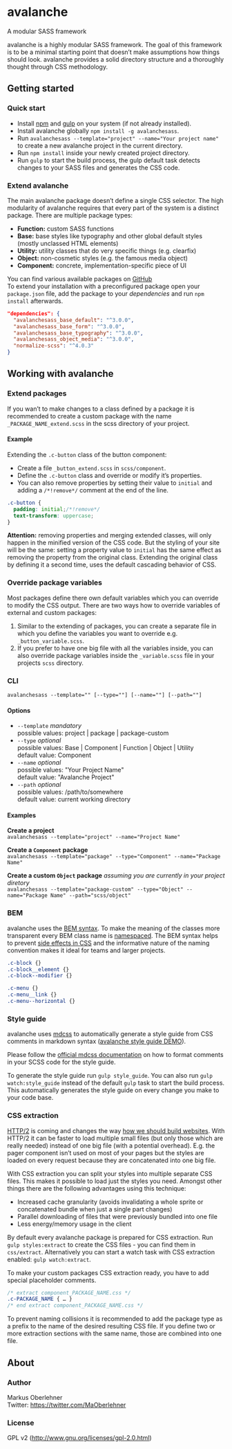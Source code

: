 # avalanche
A modular SASS framework

avalanche is a highly modular SASS framework. The goal of this framework is to
be a minimal starting point that doesn’t make assumptions how things should
look. avalanche provides a solid directory structure and a thoroughly thought
through CSS methodology.

## Getting started
### Quick start
- Install [npm](https://docs.npmjs.com/getting-started/installing-node) and
[gulp](https://github.com/gulpjs/gulp/blob/master/docs/getting-started.md) on
your system (if not already installed).
- Install avalanche globally `npm install -g avalanchesass`.
- Run `avalanchesass --template="project" --name="Your project name"` to create
a new avalanche project in the current directory.
- Run `npm install` inside your newly created project directory.
- Run `gulp` to start the build process, the gulp default task detects changes
to your SASS files and generates the CSS code.

### Extend avalanche
The main avalanche package doesn’t define a single CSS selector. The high
modularity of avalanche requires that every part of the system is a distinct
package. There are multiple package types:

- **Function:** custom SASS functions
- **Base:** base styles like typography and other global default styles (mostly
unclassed HTML elements)
- **Utility:** utility classes that do very specific things (e.g. clearfix)
- **Object:** non-cosmetic styles (e.g. the famous media object)
- **Component:** concrete, implementation-specific piece of UI

You can find various available packages on
[GitHub](https://github.com/avalanchesass)  
To extend your installation with a preconfigured package open your
`package.json` file, add the package to your *dependencies* and run
`npm install` afterwards.

```json
"dependencies": {
  "avalanchesass_base_default": "^3.0.0",
  "avalanchesass_base_form": "^3.0.0",
  "avalanchesass_base_typography": "^3.0.0",
  "avalanchesass_object_media": "^3.0.0",
  "normalize-scss": "^4.0.3"
}
```

## Working with avalanche
### Extend packages
If you wan’t to make changes to a class defined by a package it is recommended
to create a custom package with the name `_PACKAGE_NAME_extend.scss` in the scss
directory of your project.

#### Example
Extending the `.c-button` class of the button component:

- Create a file `_button_extend.scss` in `scss/component`.
- Define the `.c-button` class and override or modify it’s properties.
- You can also remove properties by setting their value to `initial` and adding
a `/*!remove*/` comment at the end of the line.

```scss
.c-button {
  padding: initial;/*!remove*/
  text-transform: uppercase;
}
```

**Attention:** removing properties and merging extended classes, will only
happen in the minified version of the CSS code. But the styling of your site
will be the same: setting a property value to `initial` has the same effect as
removing the property from the original class. Extending the original class by
defining it a second time, uses the default cascading behavior of CSS.

### Override package variables
Most packages define there own default variables which you can override to
modify the CSS output. There are two ways how to override variables of external
and custom packages:

1. Similar to the extending of packages, you can create a separate file in which
you define the variables you want to override e.g. `_button_variable.scss`.
2. If you prefer to have one big file with all the variables inside, you can
also override package variables inside the `_variable.scss` file in your
projects `scss` directory.

### CLI
`avalanchesass --template="" [--type=""] [--name=""] [--path=""]`

#### Options
- `--template` *mandatory*  
  possible values: project | package | package-custom
- `--type` *optional*  
  possible values: Base | Component | Function | Object | Utility  
  default value: Component
- `--name` *optional*  
  possible values: "Your Project Name"  
  default value: "Avalanche Project"
- `--path` *optional*  
  possible values: /path/to/somewhere  
  default value: current working directory

#### Examples
**Create a project**  
`avalanchesass --template="project" --name="Project Name"`

**Create a `Component` package**  
`avalanchesass --template="package" --type="Component" --name="Package Name"`

**Create a custom `Object` package** *assuming you are currently in your project
diretory*  
`avalanchesass --template="package-custom" --type="Object" --name="Package Name" --path="scss/object"`

### BEM
avalanche uses the [BEM syntax](http://csswizardry.com/2013/01/mindbemding-getting-your-head-round-bem-syntax/).
To make the meaning of the classes more transparent every BEM class name is
[namespaced](http://csswizardry.com/2015/03/more-transparent-ui-code-with-namespaces/).
The BEM syntax helps to prevent [side effects in CSS](http://philipwalton.com/articles/side-effects-in-css/)
and the informative nature of the naming convention makes it ideal for teams and
larger projects.

```css
.c-block {}
.c-block__element {}
.c-block--modifier {}

.c-menu {}
.c-menu__link {}
.c-menu--horizontal {}
```

### Style guide
avalanche uses [mdcss](https://github.com/jonathantneal/mdcss) to automatically
generate a style guide from CSS comments in markdown syntax
([avalanche style guide DEMO](http://avalanche.oberlehner.net)).

Please follow the [official mdcss documentation](https://github.com/jonathantneal/mdcss#writing-documentation)
on how to format comments in your SCSS code for the style guide.

To generate the style guide run `gulp style_guide`. You can also run
`gulp watch:style_guide` instead of the default `gulp` task to start the build
process. This automatically generates the style guide on every change you make
to your code base.

### CSS extraction
[HTTP/2](https://en.wikipedia.org/wiki/HTTP/2) is coming and changes the way
[how we should build websites](https://mattwilcox.net/web-development/http2-for-front-end-web-developers).
With HTTP/2 it can be faster to load multiple small files (but only those which
are really needed) instead of one big file (with a potential overhead). E.g. the
pager component isn’t used on most of your pages but the styles are loaded on
every request because they are concatenated into one big file.

With CSS extraction you can split your styles into multiple separate CSS files.
This makes it possible to load just the styles you need. Amongst other things
there are the following advantages using this technique:

- Increased cache granularity (avoids invalidating a whole sprite or
concatenated bundle when just a single part changes)
- Parallel downloading of files that were previously bundled into one file
- Less energy/memory usage in the client

By default every avalanche package is prepared for CSS extraction.
Run `gulp styles:extract` to create the CSS files - you can find them in
`css/extract`. Alternatively you can start a watch task with CSS extraction
enabled: `gulp watch:extract`.

To make your custom packages CSS extraction ready, you have to add special
placeholder comments.

```css
/* extract component_PACKAGE_NAME.css */
.c-PACKAGE_NAME { … }
/* end extract component_PACKAGE_NAME.css */
```

To prevent naming collisions it is recommended to add the package type as a
prefix to the name of the desired resulting CSS file. If you define two or more
extraction sections with the same name, those are combined into one file.

## About
### Author
Markus Oberlehner  
Twitter: https://twitter.com/MaOberlehner

### License
GPL v2 (http://www.gnu.org/licenses/gpl-2.0.html)
